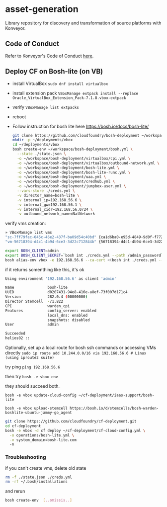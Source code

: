 # asset-generation
Library repository for discovery and transformation of source platforms with Konveyor.

## Code of Conduct
Refer to Konveyor's Code of Conduct [here](https://github.com/konveyor/community/blob/main/CODE_OF_CONDUCT.md).

## Deploy CF on Bosh-lite (on VB)

* install VirtualBox
  `sudo dnf install virtualbox`
* install extension pack `VBoxManage extpack install --replace Oracle_VirtualBox_Extension_Pack-7.1.8.vbox-extpack`
* verify `VBoxManage list extpacks`
* reboot
  
* Follow instruction for bosh lite here https://bosh.io/docs/bosh-lite/
  
  ```bash
  git clone https://github.com/cloudfoundry/bosh-deployment ~/workspace/bosh-deployment
  mkdir -p ~/deployments/vbox
  cd ~/deployments/vbox
  bosh create-env ~/workspace/bosh-deployment/bosh.yml \
    --state ./state.json \
    -o ~/workspace/bosh-deployment/virtualbox/cpi.yml \
    -o ~/workspace/bosh-deployment/virtualbox/outbound-network.yml \
    -o ~/workspace/bosh-deployment/bosh-lite.yml \
    -o ~/workspace/bosh-deployment/bosh-lite-runc.yml \
    -o ~/workspace/bosh-deployment/uaa.yml \
    -o ~/workspace/bosh-deployment/credhub.yml \
    -o ~/workspace/bosh-deployment/jumpbox-user.yml \
    --vars-store ./creds.yml \
    -v director_name=bosh-lite \
    -v internal_ip=192.168.56.6 \
    -v internal_gw=192.168.56.1 \
    -v internal_cidr=192.168.56.0/24 \
    -v outbound_network_name=NatNetwork
  ```
verify vms creation:

```bash
» VBoxManage list vms
"sc-7ff79fac-045c-46e2-437f-ba09d54c40bd" {ca1d6ba0-e95d-4849-9d0f-f7723386951e}
"vm-56718394-d4c1-4b94-6ce3-3d22c712844b" {56718394-d4c1-4b94-6ce3-3d22c712844b}

```

```bash
export BOSH_CLIENT=admin
export BOSH_CLIENT_SECRET=`bosh int ./creds.yml --path /admin_password`
bosh alias-env vbox -e 192.168.56.6 --ca-cert <(bosh int ./creds.yml --path /director_ssl/ca)
```

if it returns somenthing like this, it's ok
```bash
Using environment '192.168.56.6' as client 'admin'

Name               bosh-lite  
UUID               d0207431-94e8-416e-a8ef-73f007d171c4  
Version            282.0.4 (00000000)  
Director Stemcell  -/1.822  
CPI                warden_cpi  
Features           config_server: enabled  
                   local_dns: enabled  
                   snapshots: disabled  
User               admin  

Succeeded
helios02 :: 
```

Optionally, set up a local route for bosh ssh commands or accessing VMs directly
`sudo ip route add 10.244.0.0/16 via 192.168.56.6 # Linux (using iproute2 suite)`

try ping 
`ping 192.168.56.6`

then try 
`bosh -e vbox env`

they should succeed both.


<!-- (Fix the yml path)


the cloud config tells the BOSH Director how to provision VMs, networks, disks, and other IaaS-specific resources in your environment. -->

`bosh -e vbox update-cloud-config ~/cf-deployment/iaas-support/bosh-lite`

`bosh -e vbox upload-stemcell https://bosh.io/d/stemcells/bosh-warden-boshlite-ubuntu-jammy-go_agent`


```bash
git clone https://github.com/cloudfoundry/cf-deployment.git
cd cf-deployment
bosh -e vbox -d cf deploy ~/cf-deployment/cf-cloud-config.yml \
  -o operations/bosh-lite.yml \
  -v system_domain=bosh-lite.com
  -n
```



### Troubleshooting
if you can't create vms, delete old state

```bash 
rm -f ./state.json ./creds.yml
rm -rf ~/.bosh/installations
```
and rerun 
```bash
bosh create-env  [..omissis..]
```
